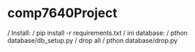 # comp7640Project
/ Install:
/ pip install -r requirements.txt
/ ini database:
/ pthon database/db_setup.py
/ drop all
/ pthon database/drop.py
